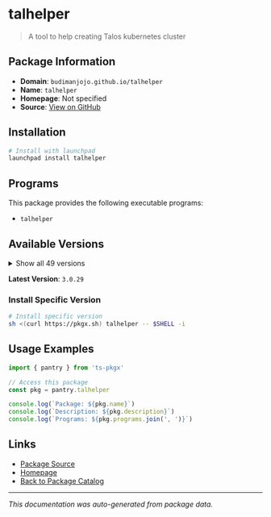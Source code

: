 # talhelper

> A tool to help creating Talos kubernetes cluster

## Package Information

- **Domain**: `budimanjojo.github.io/talhelper`
- **Name**: `talhelper`
- **Homepage**: Not specified
- **Source**: [View on GitHub](https://github.com/pkgxdev/pantry/tree/main/projects/budimanjojo.github.io/talhelper/package.yml)

## Installation

```bash
# Install with launchpad
launchpad install talhelper
```

## Programs

This package provides the following executable programs:

- `talhelper`

## Available Versions

<details>
<summary>Show all 49 versions</summary>

- `3.0.29`, `3.0.28`, `3.0.27`, `3.0.26`, `3.0.25`
- `3.0.24`, `3.0.23`, `3.0.22`, `3.0.21`, `3.0.20`
- `3.0.19`, `3.0.18`, `3.0.17`, `3.0.16`, `3.0.15`
- `3.0.14`, `3.0.13`, `3.0.12`, `3.0.11`, `3.0.10`
- `3.0.9`, `3.0.8`, `3.0.7`, `3.0.6`, `3.0.5`
- `3.0.4`, `3.0.3`, `3.0.2`, `3.0.1`, `3.0.0`
- `2.4.10`, `2.4.9`, `2.4.8`, `2.4.7`, `2.4.6`
- `2.4.5`, `2.4.4`, `2.4.3`, `2.4.2`, `2.4.1`
- `2.4.0`, `2.3.11`, `2.3.10`, `2.3.9`, `2.3.8`
- `2.3.7`, `2.3.6`, `2.3.5`, `2.3.4`

</details>

**Latest Version**: `3.0.29`

### Install Specific Version

```bash
# Install specific version
sh <(curl https://pkgx.sh) talhelper -- $SHELL -i
```

## Usage Examples

```typescript
import { pantry } from 'ts-pkgx'

// Access this package
const pkg = pantry.talhelper

console.log(`Package: ${pkg.name}`)
console.log(`Description: ${pkg.description}`)
console.log(`Programs: ${pkg.programs.join(', ')}`)
```

## Links

- [Package Source](https://github.com/pkgxdev/pantry/tree/main/projects/budimanjojo.github.io/talhelper/package.yml)
- [Homepage](#)
- [Back to Package Catalog](../../../package-catalog.md)

---

*This documentation was auto-generated from package data.*
